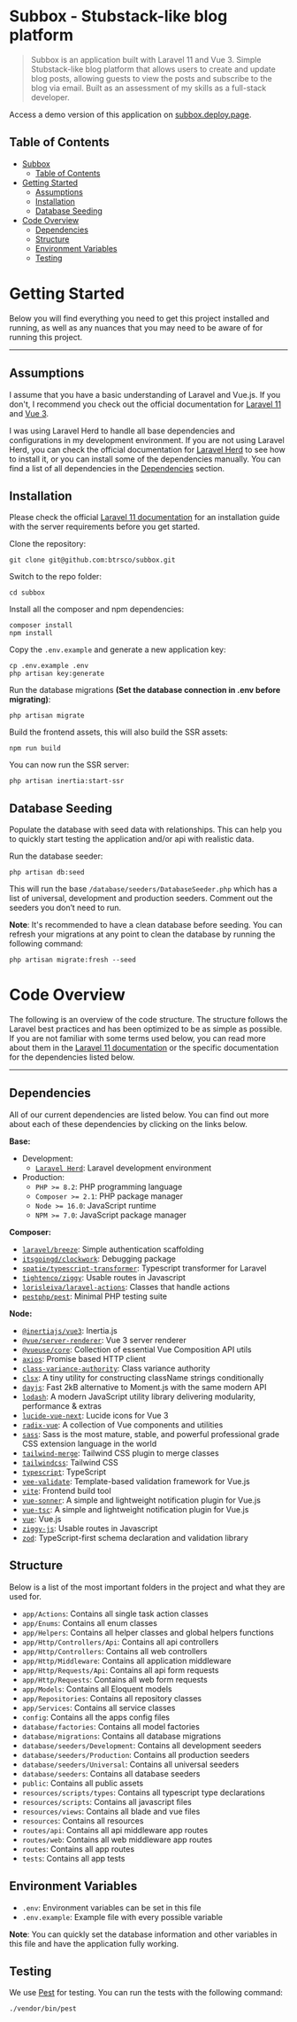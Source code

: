 # Subbox - Stubstack-like blog platform

> Subbox is an application built with Laravel 11 and Vue 3.
> Simple Stubstack-like blog platform that allows users to create and update blog posts, allowing guests to view the posts and subscribe to the blog via email.
> Built as an assessment of my skills as a full-stack developer.

Access a demo version of this application on [subbox.deploy.page](https://subbox.deploy.page).

## Table of Contents

<!-- TOC -->
* [Subbox](#subbox)
  * [Table of Contents](#table-of-contents)
* [Getting Started](#getting-started)
  * [Assumptions](#assumptions)
  * [Installation](#installation)
  * [Database Seeding](#database-seeding)
* [Code Overview](#code-overview)
  * [Dependencies](#dependencies)
  * [Structure](#structure)
  * [Environment Variables](#environment-variables)
  * [Testing](#testing)
<!-- TOC -->

# Getting Started

Below you will find everything you need to get this project installed and
running, as well as any nuances that you may need to be aware of for running
this project.

---

## Assumptions

I assume that you have a basic understanding of Laravel and Vue.js. If you
don't, I recommend you check out the official documentation for
[Laravel 11](laravel-docs) and [Vue 3](vue-docs).

I was using Laravel Herd to handle all base dependencies and configurations 
in my development environment. If you are not using Laravel Herd, you can 
check the official documentation for [Laravel Herd](herd-docs) to see how 
to install it, or you can install some of the dependencies manually. You 
can find a list of all dependencies in the [Dependencies](#dependencies) 
section.

## Installation

Please check the official
[Laravel 11 documentation](laravel-docs) for an installation
guide with the server requirements before you get started.

Clone the repository:

```shell
git clone git@github.com:btrsco/subbox.git
```

Switch to the repo folder:

```shell
cd subbox
```

Install all the composer and npm dependencies:

```shell
composer install
npm install
```

Copy the `.env.example` and generate a new application key:

```shell
cp .env.example .env
php artisan key:generate
```

Run the database migrations **(Set the database connection in .env before
migrating)**:

```shell
php artisan migrate
```

Build the frontend assets, this will also build the SSR assets:

```shell
npm run build
```

You can now run the SSR server:

```shell
php artisan inertia:start-ssr
```

## Database Seeding

Populate the database with seed data with relationships. This can help you to
quickly start testing the application and/or api with realistic data.

Run the database seeder:

```shell
php artisan db:seed
```

This will run the base `/database/seeders/DatabaseSeeder.php` which has a list
of universal, development and production seeders. Comment out the seeders you
don’t need to run.

**Note**: It's recommended to have a clean database before seeding. You can
refresh your migrations at any point to clean the database by running the
following command:

```shell
php artisan migrate:fresh --seed
```

# Code Overview

The following is an overview of the code structure. The structure follows the
Laravel best practices and has been optimized to be as simple as possible. If
you are not familiar with some terms used below, you can read more about them
in the [Laravel 11 documentation](laravel-docs) or the
specific documentation for the dependencies listed below.

---

## Dependencies

All of our current dependencies are listed below. You can find out more about
each of these dependencies by clicking on the links below.

**Base:**

- Development:
  - [`Laravel Herd`](herd-docs): Laravel development environment
- Production:
  - `PHP >= 8.2`: PHP programming language
  - `Composer >= 2.1`: PHP package manager
  - `Node >= 16.0`: JavaScript runtime
  - `NPM >= 7.0`: JavaScript package manager

**Composer:**

- [`laravel/breeze`](https://laravel.com/docs/11.x/starter-kits#laravel-breeze): Simple authentication scaffolding
- [`itsgoingd/clockwork`](https://github.com/itsgoingd/clockwork): Debugging package
- [`spatie/typescript-transformer`](https://spatie.be/docs/typescript-transformer/v2/introduction): Typescript transformer for Laravel
- [`tightenco/ziggy`](ziggy-docs): Usable routes in Javascript
- [`lorisleiva/laravel-actions`](https://laravelactions.com/): Classes that handle actions
- [`pestphp/pest`](pest-docs): Minimal PHP testing suite

**Node:**
- [`@inertiajs/vue3`](https://inertiajs.com/): Inertia.js
- [`@vue/server-renderer`](https://v3.vuejs.org/guide/ssr/introduction.html): Vue 3 server renderer
- [`@vueuse/core`](https://vueuse.org/): Collection of essential Vue Composition API utils
- [`axios`](https://axios-http.com/docs/intro): Promise based HTTP client
- [`class-variance-authority`](https://www.npmjs.com/package/class-variance-authority): Class variance authority
- [`clsx`](https://www.npmjs.com/package/clsx): A tiny utility for constructing className strings conditionally
- [`dayjs`](https://day.js.org/): Fast 2kB alternative to Moment.js with the same modern API
- [`lodash`](https://lodash.com/): A modern JavaScript utility library delivering modularity, performance & extras
- [`lucide-vue-next`](https://www.npmjs.com/package/lucide-vue-next): Lucide icons for Vue 3
- [`radix-vue`](https://www.npmjs.com/package/radix-vue): A collection of Vue components and utilities
- [`sass`](https://sass-lang.com/): Sass is the most mature, stable, and powerful professional grade CSS extension language in the world
- [`tailwind-merge`](https://www.npmjs.com/package/tailwind-merge): Tailwind CSS plugin to merge classes
- [`tailwindcss`](https://tailwindcss.com/): Tailwind CSS
- [`typescript`](https://www.typescriptlang.org/): TypeScript
- [`vee-validate`](https://vee-validate.logaretm.com/v4/): Template-based validation framework for Vue.js
- [`vite`](https://vitejs.dev/): Frontend build tool
- [`vue-sonner`](https://www.npmjs.com/package/vue-sonner): A simple and lightweight notification plugin for Vue.js
- [`vue-tsc`](https://www.npmjs.com/package/vue-tsc): A simple and lightweight notification plugin for Vue.js
- [`vue`](https://vuejs.org/): Vue.js
- [`ziggy-js`](ziggy-docs): Usable routes in Javascript
- [`zod`](https://www.npmjs.com/package/zod): TypeScript-first schema declaration and validation library

## Structure

Below is a list of the most important folders in the project and what they are
used for.

- `app/Actions`: Contains all single task action classes
- `app/Enums`: Contains all enum classes
- `app/Helpers`: Contains all helper classes and global helpers functions
- `app/Http/Controllers/Api`: Contains all api controllers
- `app/Http/Controllers`: Contains all web controllers
- `app/Http/Middleware`: Contains all application middleware
- `app/Http/Requests/Api`: Contains all api form requests
- `app/Http/Requests`: Contains all web form requests
- `app/Models`: Contains all Eloquent models
- `app/Repositories`: Contains all repository classes
- `app/Services`: Contains all service classes
- `config`: Contains all the apps config files
- `database/factories`: Contains all model factories
- `database/migrations`: Contains all database migrations
- `database/seeders/Development`: Contains all development seeders
- `database/seeders/Production`: Contains all production seeders
- `database/seeders/Universal`: Contains all universal seeders
- `database/seeders`: Contains all database seeders
- `public`: Contains all public assets
- `resources/scripts/types`: Contains all typescript type declarations
- `resources/scripts`: Contains all javascript files
- `resources/views`: Contains all blade and vue files
- `resources`: Contains all resources
- `routes/api`: Contains all api middleware app routes
- `routes/web`: Contains all web middleware app routes
- `routes`: Contains all app routes
- `tests`: Contains all app tests

## Environment Variables

- `.env`: Environment variables can be set in this file
- `.env.example`: Example file with every possible variable

**Note**: You can quickly set the database information and other variables in
this file and have the application fully working.

## Testing

We use [Pest](pest-docs) for testing. You can run the tests with the following command:

```shell
./vendor/bin/pest
```

[laravel-docs]: https://laravel.com/docs/11.x
[vue-docs]: https://v3.vuejs.org/guide/introduction.html
[herd-docs]: https://herd.laravel.com/docs/1/getting-started/installation
[pest-docs]: https://pestphp.com/docs/installation
[ziggy-docs]: https://github.com/tighten/ziggy
